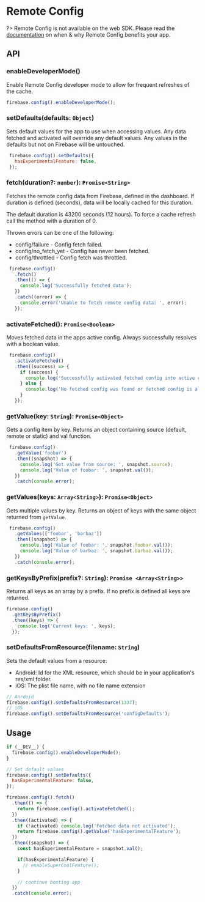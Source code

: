 # Remote Config

?> Remote Config is not available on the web SDK. Please read the [documentation](https://firebase.google.com/docs/remote-config) on when & why Remote Config benefits your app.

## API

### enableDeveloperMode()

Enable Remote Config developer mode to allow for frequent refreshes of the cache.

```js
firebase.config().enableDeveloperMode();
```

### setDefaults(defaults: `Object`)

Sets default values for the app to use when accessing values. Any data fetched and activated will override any default values.
Any values in the defaults but not on Firebase will be untouched.

```js
 firebase.config().setDefaults({
   hasExperimentalFeature: false,
 });
```

### fetch(duration?: `number`): `Promise<String>`

Fetches the remote config data from Firebase, defined in the dashboard.
If duration is defined (seconds), data will be locally cached for this duration.

The default duration is 43200 seconds (12 hours). To force a cache refresh call the method with a duration of 0.

Thrown errors can be one of the following:
* config/failure - Config fetch failed.
* config/no_fetch_yet - Config has never been fetched.
* config/throttled - Config fetch was throttled.

```js
 firebase.config()
   .fetch()
   .then(() => {
     console.log('Successfully fetched data');
   })
   .catch((error) => {
     console.error('Unable to fetch remote config data: ', error);
   });
```

### activateFetched(): `Promise<Boolean>`

Moves fetched data in the apps active config. Always successfully resolves with a boolean value.

```js
 firebase.config()
   .activateFetched()
   .then((success) => {
     if (success) {
       console.log('Successfully activated fetched config into active config');
     } else {
       console.log('No fetched config was found or fetched config is already active');
     }
   });
```

### getValue(key: `String`): `Promise<Object>`

Gets a config item by key. Returns an object containing source (default, remote or static) and val function.

```js
 firebase.config()
   .getValue('foobar')
   .then((snapshot) => {
     console.log('Got value from source: ', snapshot.source);
     console.log('Value of foobar: ', snapshot.val());
   })
   .catch(console.error);
```

### getValues(keys: `Array<String>`): `Promise<Object>`

Gets multiple values by key. Returns an object of keys with the same object returned from `getValue`.

```js
 firebase.config()
   .getValues(['foobar', 'barbaz'])
   .then((snapshot) => {
     console.log('Value of foobar: ', snapshot.foobar.val());
     console.log('Value of barbaz: ', snapshot.barbaz.val());
   })
   .catch(console.error);
```

### getKeysByPrefix(prefix?: `String`): `Promise <Array<String>>`

Returns all keys as an array by a prefix. If no prefix is defined all keys are returned.

```js
firebase.config()
  .getKeysByPrefix()
  .then((keys) => {
    console.log('Current keys: ', keys);
  });
```

### setDefaultsFromResource(filename: `String`)

Sets the default values from a resource:

* Android: Id for the XML resource, which should be in your application's res/xml folder.
* iOS: The plist file name, with no file name extension

```js
// Anrdoid
firebase.config().setDefaultsFromResource(1337);
// iOS
firebase.config().setDefaultsFromResource('configDefaults');
```

## Usage

```js
if (__DEV__) {
  firebase.config().enableDeveloperMode();
}

// Set default values
firebase.config().setDefaults({
  hasExperimentalFeature: false,
});

firebase.config().fetch()
  .then(() => {
    return firebase.config().activateFetched();
  })
  .then((activated) => {
    if (!activated) console.log('Fetched data not activated');
    return firebase.config().getValue('hasExperimentalFeature');
  })
  .then((snapshot) => {
    const hasExperimentalFeature = snapshot.val();

    if(hasExperimentalFeature) {
      // enableSuperCoolFeature();
    }

    // continue booting app
  })
  .catch(console.error);
```
